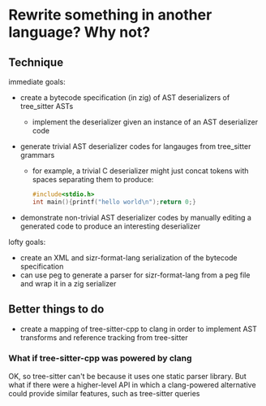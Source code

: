 
# Rewrite something in another language? Why not?

## Technique

immediate goals:

- create a bytecode specification (in zig) of AST deserializers of tree_sitter ASTs
  - implement the deserializer given an instance of an AST deserializer code
- generate trivial AST deserializer codes for langauges from tree_sitter grammars
  - for example, a trivial C deserializer might just concat tokens with spaces separating them to produce:

    ```c
    #include<stdio.h>
    int main(){printf("hello world\n");return 0;}
    ```

- demonstrate non-trivial AST deserializer codes by manually editing a generated code to produce
  an interesting deserializer

lofty goals:

- create an XML and sizr-format-lang serialization of the bytecode specification
- can use peg to generate a parser for sizr-format-lang from a peg file and wrap it in a zig serializer

## Better things to do

- create a mapping of tree-sitter-cpp to clang in order to implement AST transforms and reference tracking from tree-sitter

### What if tree-sitter-cpp was powered by clang

OK, so tree-sitter can't be because it uses one static parser library.
But what if there were a higher-level API in which a clang-powered alternative could provide similar features, such
as tree-sitter queries

